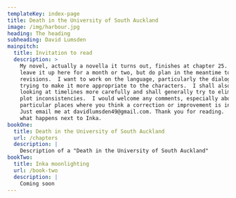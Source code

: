 ```yaml
---
templateKey: index-page
title: Death in the University of South Auckland
image: /img/harbour.jpg
heading: The heading
subheading: David Lumsden
mainpitch:
  title: Invitation to read
  description: >
    My novel, actually a novella it turns out, finishes at chapter 25.  I shall
    leave it up here for a month or two, but do plan in the meantime to work on
    revisions.  I want to work on the language, particularly the dialogue,
    trying to make it more appropriate to the characters.  I shall also be
    looking at timelines more carefully and shall generally try to eliminate any
    plot inconsistencies.  I would welcome any comments, especially about
    particular places where you think a correction or improvement is in order.
    Just email me at davidlumsden49@gmail.com. Thank you for reading.  I wonder
    what happens next to Inka.
bookOne:
  title: Death in the University of South Auckland
  url: /chapters
  description: |
    Description of a "Death in the University of South Auckland"       
bookTwo:
  title: Inka moonlighting
  url: /book-two
  description: |
    Coming soon
---
```

